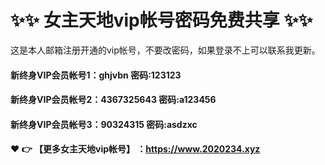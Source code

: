 # ✨✨ 女主天地vip帐号密码免费共享 ✨✨
这是本人邮箱注册开通的vip帐号，不要改密码，如果登录不上可以联系我更新。
  #### 新终身VIP会员帐号1：ghjvbn 密码:123123

#### 新终身VIP会员帐号2：4367325643 密码:a123456

#### 新终身VIP会员帐号3：90324315 密码:asdzxc



#### ❤️ 👉 【更多女主天地vip帐号】 ：https://www.2020234.xyz 
